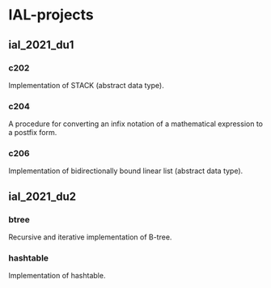 # IAL-projects

## ial_2021_du1

### c202
Implementation of STACK (abstract data type).

### c204
A procedure for converting an infix notation of a mathematical expression to a postfix form.

### c206
Implementation of bidirectionally bound linear list (abstract data type).

## ial_2021_du2

### btree
Recursive and iterative implementation of B-tree.

### hashtable
Implementation of hashtable.
